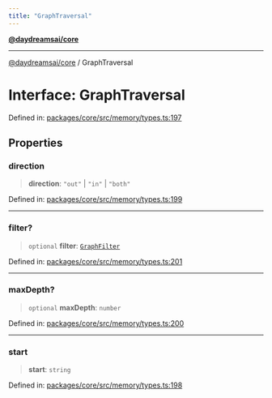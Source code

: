 ```yaml
---
title: "GraphTraversal"
---
```


[**@daydreamsai/core**](./api-reference.md)

***

[@daydreamsai/core](./api-reference.md) / GraphTraversal

# Interface: GraphTraversal

Defined in: [packages/core/src/memory/types.ts:197](https://github.com/dojoengine/daydreams/blob/cade502c379b7b9e103832026447c86310638fce/packages/core/src/memory/types.ts#L197)

## Properties

### direction

> **direction**: `"out"` \| `"in"` \| `"both"`

Defined in: [packages/core/src/memory/types.ts:199](https://github.com/dojoengine/daydreams/blob/cade502c379b7b9e103832026447c86310638fce/packages/core/src/memory/types.ts#L199)

***

### filter?

> `optional` **filter**: [`GraphFilter`](./GraphFilter.md)

Defined in: [packages/core/src/memory/types.ts:201](https://github.com/dojoengine/daydreams/blob/cade502c379b7b9e103832026447c86310638fce/packages/core/src/memory/types.ts#L201)

***

### maxDepth?

> `optional` **maxDepth**: `number`

Defined in: [packages/core/src/memory/types.ts:200](https://github.com/dojoengine/daydreams/blob/cade502c379b7b9e103832026447c86310638fce/packages/core/src/memory/types.ts#L200)

***

### start

> **start**: `string`

Defined in: [packages/core/src/memory/types.ts:198](https://github.com/dojoengine/daydreams/blob/cade502c379b7b9e103832026447c86310638fce/packages/core/src/memory/types.ts#L198)
